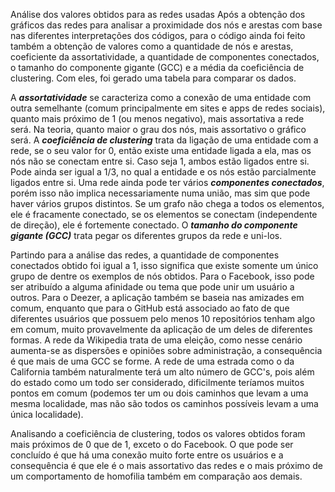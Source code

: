 Análise dos valores obtidos para as redes usadas
Após a obtenção dos gráficos das redes para analisar a proximidade dos nós e arestas com base nas diferentes interpretações dos códigos,
para o código ainda foi feito também a obtenção de valores como a quantidade de nós e arestas, coeficiente da assortatividade, a quantidade de componentes conectados, o tamanho do componente gigante (GCC) e a média da coeficiência de clustering. Com eles, foi gerado uma tabela para comparar os dados.  

A **_assortatividade_** se caracteriza como a conexão de uma entidade com outra semelhante (comum principalmente em sites
e apps de redes sociais), quanto mais próximo de 1 (ou menos negativo), mais assortativa a rede será. Na teoria, quanto maior o grau dos nós, mais assortativo o gráfico será. A **_coeficiência de clustering_** trata da ligação de uma entidade com a rede, se o seu valor for 0, então existe uma entidade ligada a ela, mas os nós não se conectam entre si. Caso seja 1, ambos estão ligados entre si. Pode ainda ser
igual a 1/3, no qual a entidade e os nós estão parcialmente ligados entre si. Uma rede ainda pode ter vários **_componentes conectados_**, porém isso não implica necessariamente numa união, mas sim que pode haver vários grupos distintos. Se um grafo não chega a todos os elementos, ele é fracamente conectado, se os elementos se conectam (independente de direção), ele é fortemente conectado. O **_tamanho do componente gigante (GCC)_** trata pegar os diferentes grupos da rede e uni-los.


Partindo para a análise das redes, a quantidade de componentes conectados obtido foi igual a 1, isso significa que existe somente um único grupo de dentre os exemplos de nós obtidos. Para o Facebook, isso pode ser atribuído a alguma afinidade ou tema que pode unir um usuário a outros. Para o Deezer, a aplicação também se baseia nas amizades em comum, enquanto que para o GitHub está associado ao fato de que diferentes usuários que possuem pelo menos 10 repositórios tenham algo em comum, muito provavelmente da aplicação de um deles de diferentes formas. A rede da Wikipedia trata de uma eleição, como nesse cenário aumenta-se as dispersões e opiniões sobre administração, a consequência é que mais de uma GCC se forme. A rede de uma estrada como o da California também naturalmente terá um alto número de GCC's, pois além do estado como um todo ser considerado, dificilmente teríamos muitos pontos em comum (podemos ter um ou dois caminhos que levam a uma mesma localidade, mas não são todos os caminhos possíveis levam a uma única localidade).


Analisando a coeficiência de clustering, todos os valores obtidos foram mais próximos de 0 que de 1, exceto o do Facebook. O que pode ser concluído é que há uma conexão muito forte entre os usuários e a consequência é que ele é o mais assortativo das redes e o mais próximo de um comportamento de homofilia também em comparação aos demais.  




